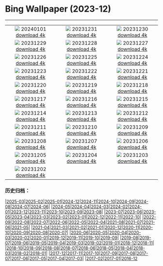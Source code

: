 # Bing Wallpaper (2023-12)
**************
| | | |
| :----: | :----: | :----: |
| ![](https://www.bing.com/th?id=OHR.SleepingFox_EN-IN4256691389_1920x1080.jpg) 20240101 [download 4k](https://www.bing.com/th?id=OHR.SleepingFox_EN-IN4256691389_UHD.jpg) | ![](https://www.bing.com/th?id=OHR.ThailandNewYears_EN-IN4004784311_1920x1080.jpg) 20231231 [download 4k](https://www.bing.com/th?id=OHR.ThailandNewYears_EN-IN4004784311_UHD.jpg) | ![](https://www.bing.com/th?id=OHR.TadamiWinter_EN-IN3654080004_1920x1080.jpg) 20231230 [download 4k](https://www.bing.com/th?id=OHR.TadamiWinter_EN-IN3654080004_UHD.jpg) |
| ![](https://www.bing.com/th?id=OHR.BlueAmsterdam_EN-IN3729532166_1920x1080.jpg) 20231229 [download 4k](https://www.bing.com/th?id=OHR.BlueAmsterdam_EN-IN3729532166_UHD.jpg) | ![](https://www.bing.com/th?id=OHR.GreenlandHumpback_EN-IN1483671844_1920x1080.jpg) 20231228 [download 4k](https://www.bing.com/th?id=OHR.GreenlandHumpback_EN-IN1483671844_UHD.jpg) | ![](https://www.bing.com/th?id=OHR.KirkjufellAurora_EN-IN0930050121_1920x1080.jpg) 20231227 [download 4k](https://www.bing.com/th?id=OHR.KirkjufellAurora_EN-IN0930050121_UHD.jpg) |
| ![](https://www.bing.com/th?id=OHR.SanchiStupaMP_EN-IN0719147985_1920x1080.jpg) 20231226 [download 4k](https://www.bing.com/th?id=OHR.SanchiStupaMP_EN-IN0719147985_UHD.jpg) | ![](https://www.bing.com/th?id=OHR.CaribouChristmas_EN-IN0496241827_1920x1080.jpg) 20231225 [download 4k](https://www.bing.com/th?id=OHR.CaribouChristmas_EN-IN0496241827_UHD.jpg) | ![](https://www.bing.com/th?id=OHR.EstoniaXmasEve_EN-IN6293418304_1920x1080.jpg) 20231224 [download 4k](https://www.bing.com/th?id=OHR.EstoniaXmasEve_EN-IN6293418304_UHD.jpg) |
| ![](https://www.bing.com/th?id=OHR.FestivusPenguins_EN-IN5922835342_1920x1080.jpg) 20231223 [download 4k](https://www.bing.com/th?id=OHR.FestivusPenguins_EN-IN5922835342_UHD.jpg) | ![](https://www.bing.com/th?id=OHR.RedFortDelhi_EN-IN3982983147_1920x1080.jpg) 20231222 [download 4k](https://www.bing.com/th?id=OHR.RedFortDelhi_EN-IN3982983147_UHD.jpg) | ![](https://www.bing.com/th?id=OHR.LjubljanaLights_EN-IN3699052507_1920x1080.jpg) 20231221 [download 4k](https://www.bing.com/th?id=OHR.LjubljanaLights_EN-IN3699052507_UHD.jpg) |
| ![](https://www.bing.com/th?id=OHR.ValGardenaItaly_EN-IN2770254332_1920x1080.jpg) 20231220 [download 4k](https://www.bing.com/th?id=OHR.ValGardenaItaly_EN-IN2770254332_UHD.jpg) | ![](https://www.bing.com/th?id=OHR.WarsawChristmas_EN-IN2544599667_1920x1080.jpg) 20231219 [download 4k](https://www.bing.com/th?id=OHR.WarsawChristmas_EN-IN2544599667_UHD.jpg) | ![](https://www.bing.com/th?id=OHR.CapitolReefSnow_EN-IN2337695579_1920x1080.jpg) 20231218 [download 4k](https://www.bing.com/th?id=OHR.CapitolReefSnow_EN-IN2337695579_UHD.jpg) |
| ![](https://www.bing.com/th?id=OHR.WinterWaxwings_EN-IN2074933322_1920x1080.jpg) 20231217 [download 4k](https://www.bing.com/th?id=OHR.WinterWaxwings_EN-IN2074933322_UHD.jpg) | ![](https://www.bing.com/th?id=OHR.GrandPlaceXmas_EN-IN1825701636_1920x1080.jpg) 20231216 [download 4k](https://www.bing.com/th?id=OHR.GrandPlaceXmas_EN-IN1825701636_UHD.jpg) | ![](https://www.bing.com/th?id=OHR.SantaPark_EN-IN0838447771_1920x1080.jpg) 20231215 [download 4k](https://www.bing.com/th?id=OHR.SantaPark_EN-IN0838447771_UHD.jpg) |
| ![](https://www.bing.com/th?id=OHR.BorealOwl_EN-IN2428329798_1920x1080.jpg) 20231214 [download 4k](https://www.bing.com/th?id=OHR.BorealOwl_EN-IN2428329798_UHD.jpg) | ![](https://www.bing.com/th?id=OHR.LofotenRorbu_EN-IN2344556168_1920x1080.jpg) 20231213 [download 4k](https://www.bing.com/th?id=OHR.LofotenRorbu_EN-IN2344556168_UHD.jpg) | ![](https://www.bing.com/th?id=OHR.Poinsettia_EN-IN2286227046_1920x1080.jpg) 20231212 [download 4k](https://www.bing.com/th?id=OHR.Poinsettia_EN-IN2286227046_UHD.jpg) |
| ![](https://www.bing.com/th?id=OHR.MountainDayChina_EN-IN2198461233_1920x1080.jpg) 20231211 [download 4k](https://www.bing.com/th?id=OHR.MountainDayChina_EN-IN2198461233_UHD.jpg) | ![](https://www.bing.com/th?id=OHR.SaharaDunes_EN-IN6130690163_1920x1080.jpg) 20231210 [download 4k](https://www.bing.com/th?id=OHR.SaharaDunes_EN-IN6130690163_UHD.jpg) | ![](https://www.bing.com/th?id=OHR.IndiaGate_EN-IN7190380885_1920x1080.jpg) 20231209 [download 4k](https://www.bing.com/th?id=OHR.IndiaGate_EN-IN7190380885_UHD.jpg) |
| ![](https://www.bing.com/th?id=OHR.JerseyIsland_EN-IN9636725530_1920x1080.jpg) 20231208 [download 4k](https://www.bing.com/th?id=OHR.JerseyIsland_EN-IN9636725530_UHD.jpg) | ![](https://www.bing.com/th?id=OHR.GrandCanyonVerdon_EN-IN1889492687_1920x1080.jpg) 20231207 [download 4k](https://www.bing.com/th?id=OHR.GrandCanyonVerdon_EN-IN1889492687_UHD.jpg) | ![](https://www.bing.com/th?id=OHR.PalolemGoa_EN-IN1818092671_1920x1080.jpg) 20231206 [download 4k](https://www.bing.com/th?id=OHR.PalolemGoa_EN-IN1818092671_UHD.jpg) |
| ![](https://www.bing.com/th?id=OHR.AlpsCastles_EN-IN1720960592_1920x1080.jpg) 20231205 [download 4k](https://www.bing.com/th?id=OHR.AlpsCastles_EN-IN1720960592_UHD.jpg) | ![](https://www.bing.com/th?id=OHR.CheetahDay_EN-IN5126882099_1920x1080.jpg) 20231204 [download 4k](https://www.bing.com/th?id=OHR.CheetahDay_EN-IN5126882099_UHD.jpg) | ![](https://www.bing.com/th?id=OHR.VermilionCliffs_EN-IN1505932346_1920x1080.jpg) 20231203 [download 4k](https://www.bing.com/th?id=OHR.VermilionCliffs_EN-IN1505932346_UHD.jpg) |
| ![](https://www.bing.com/th?id=OHR.AngkorPark_EN-IN1399731059_1920x1080.jpg) 20231202 [download 4k](https://www.bing.com/th?id=OHR.AngkorPark_EN-IN1399731059_UHD.jpg) |  |  |

### 历史归档：

|[2025-03](2025-03/2025-03.md)|[2025-02](2025-02/2025-02.md)|[2025-01](2025-01/2025-01.md)|[2024-12](2024-12/2024-12.md)|[2024-11](2024-11/2024-11.md)|[2024-10](2024-10/2024-10.md)|[2024-09](2024-09/2024-09.md)|[2024-08](2024-08/2024-08.md)|[2024-07](2024-07/2024-07.md)|[2024-06](2024-06/2024-06.md)|
|[2024-05](2024-05/2024-05.md)|[2024-04](2024-04/2024-04.md)|[2024-03](2024-03/2024-03.md)|[2024-02](2024-02/2024-02.md)|[2024-01](2024-01/2024-01.md)|[2023-12](2023-12/2023-12.md)|[2023-11](2023-11/2023-11.md)|[2023-10](2023-10/2023-10.md)|[2023-09](2023-09/2023-09.md)|[2023-08](2023-08/2023-08.md)|
|[2023-07](2023-07/2023-07.md)|[2023-06](2023-06/2023-06.md)|[2023-05](2023-05/2023-05.md)|[2023-04](2023-04/2023-04.md)|[2023-03](2023-03/2023-03.md)|[2023-02](2023-02/2023-02.md)|[2023-01](2023-01/2023-01.md)|[2022-12](2022-12/2022-12.md)|[2022-11](2022-11/2022-11.md)|[2022-10](2022-10/2022-10.md)|
|[2022-09](2022-09/2022-09.md)|[2022-08](2022-08/2022-08.md)|[2022-07](2022-07/2022-07.md)|[2022-06](2022-06/2022-06.md)|[2022-05](2022-05/2022-05.md)|[2022-04](2022-04/2022-04.md)|[2021-08](2021-08/2021-08.md)|[2021-07](2021-07/2021-07.md)|[2021-06](2021-06/2021-06.md)|[2021-05](2021-05/2021-05.md)|
|[2021-04](2021-04/2021-04.md)|[2021-03](2021-03/2021-03.md)|[2021-02](2021-02/2021-02.md)|[2021-01](2021-01/2021-01.md)|[2020-12](2020-12/2020-12.md)|[2020-11](2020-11/2020-11.md)|[2020-10](2020-10/2020-10.md)|[2020-09](2020-09/2020-09.md)|[2020-08](2020-08/2020-08.md)|[2020-07](2020-07/2020-07.md)|
|[2020-06](2020-06/2020-06.md)|[2020-05](2020-05/2020-05.md)|[2020-04](2020-04/2020-04.md)|[2020-03](2020-03/2020-03.md)|[2020-02](2020-02/2020-02.md)|[2020-01](2020-01/2020-01.md)|[2019-12](2019-12/2019-12.md)|[2019-11](2019-11/2019-11.md)|[2019-10](2019-10/2019-10.md)|[2019-09](2019-09/2019-09.md)|
|[2019-08](2019-08/2019-08.md)|[2019-07](2019-07/2019-07.md)|[2019-06](2019-06/2019-06.md)|[2019-05](2019-05/2019-05.md)|[2019-04](2019-04/2019-04.md)|[2019-03](2019-03/2019-03.md)|[2019-02](2019-02/2019-02.md)|[2019-01](2019-01/2019-01.md)|[2018-12](2018-12/2018-12.md)|[2018-11](2018-11/2018-11.md)|
|[2018-10](2018-10/2018-10.md)|[2018-09](2018-09/2018-09.md)|[2018-08](2018-08/2018-08.md)|[2018-07](2018-07/2018-07.md)|[2018-06](2018-06/2018-06.md)|[2018-05](2018-05/2018-05.md)|[2018-04](2018-04/2018-04.md)|[2018-03](2018-03/2018-03.md)|[2018-02](2018-02/2018-02.md)|[2018-01](2018-01/2018-01.md)|
|[2017-12](2017-12/2017-12.md)|[2017-11](2017-11/2017-11.md)|[2017-10](2017-10/2017-10.md)|[2017-09](2017-09/2017-09.md)|[2017-08](2017-08/2017-08.md)|[2017-07](2017-07/2017-07.md)|[2017-06](2017-06/2017-06.md)|[2017-05](2017-05/2017-05.md)|[2017-04](2017-04/2017-04.md)|[2017-03](2017-03/2017-03.md)|
|[2017-02](2017-02/2017-02.md)|[2017-01](2017-01/2017-01.md)|[2016-12](2016-12/2016-12.md)